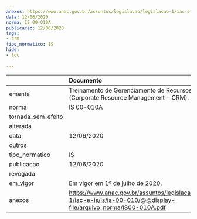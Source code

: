 ```yaml
---
anexos: https://www.anac.gov.br/assuntos/legislacao/legislacao-1/iac-e-is/is/is-00-010/@@display-file/arquivo_norma/IS00-010A.pdf
data: 12/06/2020
norma: IS 00-010A
publicacao: 12/06/2020
tags:
- crm
tipo_normatico: IS
hide: 
- toc 
 
---
```


|                    | Documento                                                                                                                 |
|:-------------------|:--------------------------------------------------------------------------------------------------------------------------|
| ementa             | Treinamento de Gerenciamento de Recursos de Equipes (Corporate Resource Management - CRM).                                |
| norma              | IS 00-010A                                                                                                                |
| tornada_sem_efeito |                                                                                                                           |
| alterada           |                                                                                                                           |
| data               | 12/06/2020                                                                                                                |
| outros             |                                                                                                                           |
| tipo_normatico     | IS                                                                                                                        |
| publicacao         | 12/06/2020                                                                                                                |
| revogada           |                                                                                                                           |
| em_vigor           | Em vigor em 1º de julho de 2020.                                                                                          |
| anexos             | https://www.anac.gov.br/assuntos/legislacao/legislacao-1/iac-e-is/is/is-00-010/@@display-file/arquivo_norma/IS00-010A.pdf |
